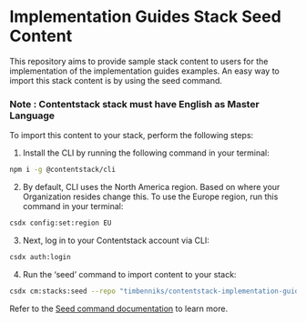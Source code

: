 # Implementation Guides Stack Seed Content

This repository aims to provide sample stack content to users for the implementation of the implementation guides examples. An easy way to import this stack content is by using the seed command.

### Note : Contentstack stack must have English as Master Language

To import this content to your stack, perform the following steps:

1. Install the CLI by running the following command in your terminal:

```bash
npm i -g @contentstack/cli
```

2. By default, CLI uses the North America region. Based on where your Organization resides change this.
   To use the Europe region, run this command in your terminal:

```bash
csdx config:set:region EU
```

3. Next, log in to your Contentstack account via CLI:

```bash
csdx auth:login
```

4. Run the ‘seed’ command to import content to your stack:

```bash
csdx cm:stacks:seed --repo "timbenniks/contentstack-implementation-guides-seed" --org "<YOUR_ORG_ID>" -n "Implementation Guide"
```

Refer to the [Seed command documentation](https://www.contentstack.com/docs/developers/cli/import-content-using-the-seed-command/) to learn more.
